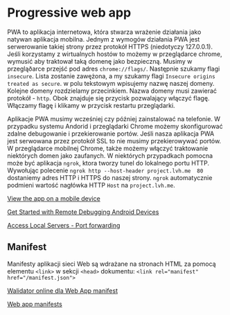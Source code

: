 # Progressive web app

PWA to aplikacja internetowa, która stwarza wrażenie działania jako natywan aplikacja mobilna.
Jednym z wymogów działania PWA jest serwerowanie takiej strony przez protokół HTTPS (niedotyczy 127.0.0.1).
Jeśli korzystamy z wirtualnych hostów to możemy w przeglądarce chrome, wymusić aby traktował taką domenę jako bezpieczną. Musimy w przegląðarce przejść pod adres `chrome://flags/`. Następnie szukamy flagi `insecure`. Lista zostanie zawężona, a my szukamy flagi `Insecure origins treated as secure`. w polu tekstowym wpisujemy nazwę naszej domeny. Kolejne domeny rozdzielamy przecinkiem. Nazwa domeny musi zawierać protokół - `http`. Obok znajduje się przycisk pozwalający włączyć flagę. Włączamy flagę i klikamy w przycisk restartu przeglądarki.

Aplikacje PWA musimy wcześniej czy później zainstalować na telefonie. W przypadku systemu Andorid i przeglądarki Chrome możemy skonfigurować zdalne debugowanie i przekierowanie portów. Jeśli nasza aplikacja PWA jest serwowana przez protokół SSL to nie musimy przekierowywać portów. W przeglądarce mobilnej Chrome, także możemy włączyć traktowanie niektórych domen jako zaufanych. W niektórych przypadkach pomocna może być aplikacja `ngrok`, ktora tworzy tunel do lokalnego portu HTTP. Wywołując polecenie `ngrok http --host-header project.lvh.me  80` dostaniemy adres HTTP i HTTPS do naszej strony. `ngrok` automatycznie podmieni wartość nagłówka HTTP `Host` na `project.lvh.me`.

[View the app on a mobile device](https://codelabs.developers.google.com/codelabs/add-to-home-screen/#4)

[Get Started with Remote Debugging Android Devices](https://developers.google.com/web/tools/chrome-devtools/remote-debugging#remote-debugging-on-android-with-chrome-devtools)

[Access Local Servers - Port forwarding](https://developers.google.com/web/tools/chrome-devtools/remote-debugging/local-server?hl=en#use-port-forwarding-when-site-and-device-on-different-networks)


## Manifest

Manifesty aplikacji sieci Web są wdrażane na stronach HTML za pomocą elementu `<link>` w sekcji `<head>` dokumentu: `<link rel="manifest" href="/manifest.json">`

[Walidator online dla Web App manifest](https://manifest-validator.appspot.com/)

[Web app manifests](https://developer.mozilla.org/en-US/docs/Web/Manifest)
